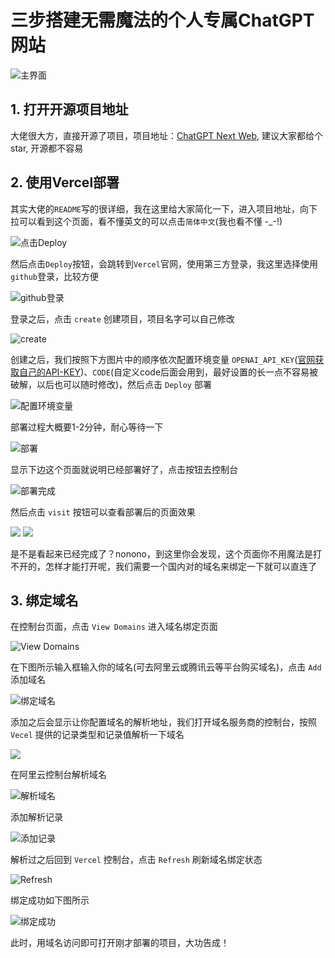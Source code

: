 # 三步搭建无需魔法的个人专属ChatGPT网站

![主界面](https://files.mdnice.com/user/24883/5a3a7e43-b844-4cf0-aa25-4eff91b1cb1a.png)


## 1. 打开开源项目地址
大佬很大方，直接开源了项目，项目地址：[ChatGPT Next Web](https://github.com/Yidadaa/ChatGPT-Next-Web), 建议大家都给个star, 开源都不容易

## 2. 使用Vercel部署
其实大佬的`README`写的很详细，我在这里给大家简化一下，进入项目地址，向下拉可以看到这个页面，看不懂英文的可以点击`简体中文`(我也看不懂 -\_-!)

![点击Deploy](https://files.mdnice.com/user/24883/8e7cf855-c347-4dc9-a005-e1a7900cd551.png)

然后点击`Deploy`按钮，会跳转到`Vercel`官网，使用第三方登录，我这里选择使用`github`登录，比较方便

![github登录](https://files.mdnice.com/user/24883/e3f783c6-1308-4cac-b8d7-9c7c161a6432.png)

登录之后，点击 `create` 创建项目，项目名字可以自己修改

![create](https://files.mdnice.com/user/24883/5162f9f0-d455-403c-a63a-74397fa30d1d.png)

创建之后，我们按照下方图片中的顺序依次配置环境变量 `OPENAI_API_KEY`([官网获取自己的API-KEY](https://platform.openai.com/account/api-keys))、`CODE`(自定义code后面会用到，最好设置的长一点不容易被破解，以后也可以随时修改)，然后点击 `Deploy` 部署

![配置环境变量](https://files.mdnice.com/user/24883/6298767e-0688-48ca-a3dc-c27fccb1b711.png)

部署过程大概要1-2分钟，耐心等待一下

![部署](https://files.mdnice.com/user/24883/46bfd92c-cb94-4dac-ae12-fa8a08796197.png)

显示下边这个页面就说明已经部署好了，点击按钮去控制台

![部署完成](https://files.mdnice.com/user/24883/3432b004-debc-4bfa-b2a7-beb0230dd6a6.png)

然后点击 `visit` 按钮可以查看部署后的页面效果

![](https://files.mdnice.com/user/24883/8f97fa8f-bcae-455f-b9ea-ba19d3b8f683.png)
![](https://files.mdnice.com/user/24883/5eb9adbb-5e33-4a65-b4a4-147c5b507ec2.png)

是不是看起来已经完成了？nonono，到这里你会发现，这个页面你不用魔法是打不开的，怎样才能打开呢，我们需要一个国内对的域名来绑定一下就可以直连了

## 3. 绑定域名
在控制台页面，点击 `View Domains` 进入域名绑定页面

![View Domains](https://files.mdnice.com/user/24883/70501f81-c91f-4a40-924a-4892f079b5f0.png)

在下图所示输入框输入你的域名(可去阿里云或腾讯云等平台购买域名)，点击 `Add` 添加域名

![绑定域名](https://files.mdnice.com/user/24883/a83fe234-cfa6-48cd-9264-02925e5db8bf.png)

添加之后会显示让你配置域名的解析地址，我们打开域名服务商的控制台，按照 `Vecel` 提供的记录类型和记录值解析一下域名

![](https://files.mdnice.com/user/24883/08676878-d97f-4462-b934-2611509e35a2.png)

在阿里云控制台解析域名

![解析域名](https://files.mdnice.com/user/24883/b632923f-ae36-4253-8c78-2c550124063e.png)

添加解析记录

![添加记录](https://files.mdnice.com/user/24883/55e32287-bade-45b2-93be-0993fc7dbafa.png)

解析过之后回到 `Vercel` 控制台，点击 `Refresh` 刷新域名绑定状态

![Refresh](https://files.mdnice.com/user/24883/65fdbe3d-a4c2-465c-a53c-80a8931ded56.png)

绑定成功如下图所示

![绑定成功](https://files.mdnice.com/user/24883/6546f19d-d044-4619-97f5-769f2b7e372d.png)

此时，用域名访问即可打开刚才部署的项目，大功告成！

